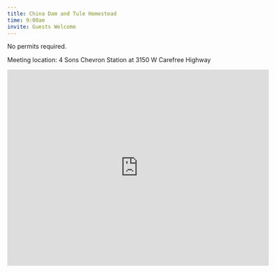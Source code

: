 ```yaml
---
title: China Dam and Tule Homestead
time: 9:00am
invite: Guests Welcome
---
```


No permits required.

Meeting location: 4 Sons Chevron Station at 3150 W Carefree Highway

<iframe src="https://www.google.com/maps/embed?pb=!1m18!1m12!1m3!1d9110.477023353977!2d-112.13331132673014!3d33.80137398416315!2m3!1f0!2f0!3f0!3m2!1i1024!2i768!4f13.1!3m3!1m2!1s0x872b63c30eb793e1%3A0x1ac01cf7f78dcb43!2s4%20Sons%20Food%20Stores!5e0!3m2!1sen!2sus!4v1735856353798!5m2!1sen!2sus" width="600" height="450" style="border:0;" allowfullscreen="" loading="lazy" referrerpolicy="no-referrer-when-downgrade"></iframe>
